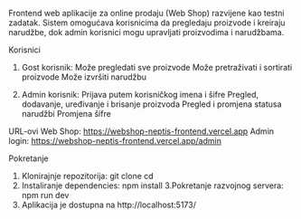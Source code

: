 Frontend web aplikacije za online prodaju (Web Shop) razvijene kao testni zadatak. Sistem omogućava korisnicima da pregledaju proizvode i kreiraju narudžbe, dok admin korisnici mogu upravljati proizvodima i narudžbama.

Korisnici
1. Gost korisnik:
Može pregledati sve proizvode
Može pretraživati i sortirati proizvode
Može izvršiti narudžbu

2. Admin korisnik:
Prijava putem korisničkog imena i šifre
Pregled, dodavanje, uređivanje i brisanje proizvoda
Pregled i promjena statusa narudžbi
Promjena šifre


URL-ovi
Web Shop: https://webshop-neptis-frontend.vercel.app
Admin login: https://webshop-neptis-frontend.vercel.app/admin

Pokretanje
1. Klonirajnje repozitorija:
   git clone <frontend-repo-url> cd <frontend-folder>
2. Instaliranje dependencies:
   npm install
3.Pokretanje razvojnog servera:
  npm run dev
4. Aplikacija je dostupna na http://localhost:5173/


